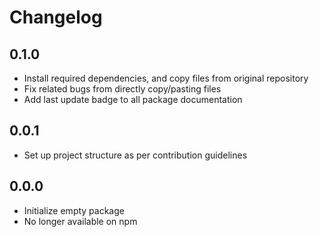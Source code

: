 # Changelog

## 0.1.0

- Install required dependencies, and copy files from original repository
- Fix related bugs from directly copy/pasting files
- Add last update badge to all package documentation

## 0.0.1

- Set up project structure as per contribution guidelines

## 0.0.0

- Initialize empty package
- No longer available on npm
